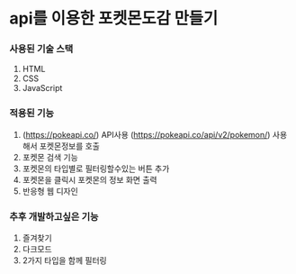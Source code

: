 # api를 이용한 포켓몬도감 만들기

### 사용된 기술 스택
1. HTML
2. CSS
3. JavaScript

### 적용된 기능
1. (https://pokeapi.co/) API사용
   (https://pokeapi.co/api/v2/pokemon/) 사용해서 포켓몬정보를 호출
2. 포켓몬 검색 기능
3. 포켓몬의 타입별로 필터링할수있는 버튼 추가
4. 포켓몬을 클릭시 포켓몬의 정보 화면 출력
5. 반응형 웹 디자인

### 추후 개발하고싶은 기능
1. 즐겨찾기
2. 다크모드
3. 2가지 타입을 함께 필터링
